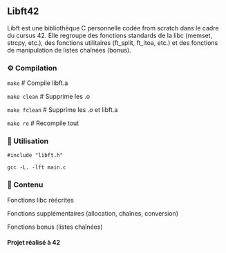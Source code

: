 ## Libft42

Libft est une bibliothèque C personnelle codée from scratch dans le cadre du cursus 42. Elle regroupe des fonctions standards de la libc (memset, strcpy, etc.), des fonctions utilitaires (ft_split, ft_itoa, etc.) et des fonctions de manipulation de listes chaînées (bonus).

### ⚙️ Compilation

`make`        # Compile libft.a

`make clean`  # Supprime les .o

`make fclean` # Supprime les .o et libft.a

`make re`     # Recompile tout


### 🔧 Utilisation
`#include "libft.h"`

`gcc -L. -lft main.c`


### 📁 Contenu
Fonctions libc réécrites

Fonctions supplémentaires (allocation, chaînes, conversion)

Fonctions bonus (listes chaînées)

#### Projet réalisé à 42
